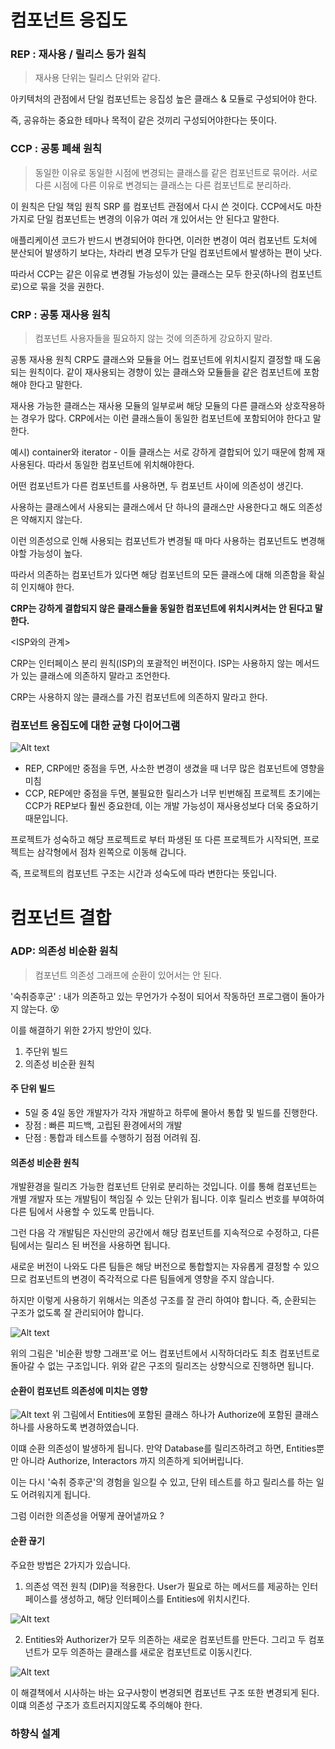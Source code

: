 # 컴포넌트 응집도

### REP : 재사용 / 릴리스 등가 원칙

> 재사용 단위는 릴리스 단위와 같다.

아키텍처의 관점에서 단일 컴포넌트는 응집성 높은 클래스 & 모듈로 구성되어야 한다.

즉, 공유하는 중요한 테마나 목적이 같은 것끼리 구성되어야한다는 뜻이다.

### CCP : 공통 폐쇄 원칙

> 동일한 이유로 동일한 시점에 변경되는 클래스를 같은 컴포넌트로 묶어라. 서로 다른 시점에 다른 이유로 변경되는 클래스는 다른 컴포넌트로 분리하라.

이 원칙은 단일 책임 원칙 SRP 를 컴포넌트 관점에서 다시 쓴 것이다.
CCP에서도 마찬가지로 단일 컴포넌트는 변경의 이유가 여러 개 있어서는 안 된다고 말한다.

애플리케이션 코드가 반드시 변경되어야 한다면, 이러한 변경이 여러 컴포넌트 도처에 분산되어 발생하기 보다는, 차라리 변경 모두가 단일 컴포넌트에서 발생하는 편이 낫다.

따라서 CCP는 같은 이유로 변경될 가능성이 있는 클래스는 모두 한곳(하나의 컴포넌트로)으로 묶을 것을 권한다.

### CRP : 공통 재사용 원칙

> 컴포넌트 사용자들을 필요하지 않는 것에 의존하게 강요하지 말라.

공통 재사용 원칙 CRP도 클래스와 모듈을 어느 컴포넌트에 위치시킬지 결정할 때 도움되는 원칙이다. 같이 재사용되는 경향이 있는 클래스와 모듈들을 같은 컴포넌트에 포함해야 한다고 말한다.

재사용 가능한 클래스는 재사용 모듈의 일부로써 해당 모듈의 다른 클래스와 상호작용하는 경우가 많다.
CRP에서는 이런 클래스들이 동일한 컴포넌트에 포함되어야 한다고 말한다.

예시) container와 iterator - 이들 클래스는 서로 강하게 결합되어 있기 때문에 함께 재사용된다. 따라서 동일한 컴포넌트에 위치해야한다.

어떤 컴포넌트가 다른 컴포넌트를 사용하면, 두 컴포넌트 사이에 의존성이 생긴다.

사용하는 클래스에서 사용되는 클래스에서 단 하나의 클래스만 사용한다고 해도 의존성은 약해지지 않는다.

이런 의존성으로 인해 사용되는 컴포넌트가 변경될 때 마다 사용하는 컴포넌트도 변경해야할 가능성이 높다.

따라서 의존하는 컴포넌트가 있다면 해당 컴포넌트의 모든 클래스에 대해 의존함을 확실히 인지해야 한다.

**CRP는 강하게 결합되지 않은 클래스들을 동일한 컴포넌트에 위치시켜서는 안 된다고 말한다.**

<ISP와의 관계>

CRP는 인터페이스 분리 원칙(ISP)의 포괄적인 버전이다.
ISP는 사용하지 않는 메서드가 있는 클래스에 의존하지 말라고 조언한다.

CRP는 사용하지 않는 클래스를 가진 컴포넌트에 의존하지 말라고 한다.

### 컴포넌트 응집도에 대한 균형 다이어그램

![Alt text](image.png)

- REP, CRP에만 중점을 두면, 사소한 변경이 생겼을 때 너무 많은 컴포넌트에 영향을 미침
- CCP, REP에만 중점을 두면, 불필요한 릴리스가 너무 빈번해짐
  프로젝트 초기에는 CCP가 REP보다 훨씬 중요한데, 이는 개발 가능성이 재사용성보다 더욱 중요하기 때문입니다.

프로젝트가 성숙하고 해당 프로젝트로 부터 파생된 또 다른 프로젝트가 시작되면, 프로젝트는 삼각형에서 점차 왼쪽으로 이동해 갑니다.

즉, 프로젝트의 컴포넌트 구조는 시간과 성숙도에 따라 변한다는 뜻입니다.

# 컴포넌트 결합

### ADP: 의존성 비순환 원칙

> 컴포넌트 의존성 그래프에 순환이 있어서는 안 된다.

'숙취증후군' : 내가 의존하고 있는 무언가가 수정이 되어서 작동하던 프로그램이 돌아가지 않는다. 😵

이를 해결하기 위한 2가지 방안이 있다.

1. 주단위 빌드
2. 의존성 비순환 원칙

#### 주 단위 빌드

- 5일 중 4일 동안 개발자가 각자 개발하고 하루에 몰아서 통합 및 빌드를 진행한다.
- 장점 : 빠른 피드백, 고립된 환경에서의 개발
- 단점 : 통합과 테스트를 수행하기 점점 어려워 짐.

#### 의존성 비순환 원칙

개발환경을 릴리즈 가능한 컴포넌트 단위로 분리하는 것입니다.
이를 통해 컴포넌트는 개별 개발자 또는 개발팀이 책임질 수 있는 단위가 됩니다. 이후 릴리스 번호를 부여하여 다른 팀에서 사용할 수 있도록 만듭니다.

그런 다음 각 개발팀은 자신만의 공간에서 해당 컴포넌트를 지속적으로 수정하고, 다른 팀에서는 릴리스 된 버전을 사용하면 됩니다.

새로운 버전이 나와도 다른 팀들은 해당 버전으로 통합할지는 자유롭게 결정할 수 있으므로 컴포넌트의 변경이 즉각적으로 다른 팀들에게 영향을 주지 않습니다.

하지만 이렇게 사용하기 위해서는 의존성 구조를 잘 관리 하여야 합니다. 즉, 순환되는 구조가 없도록 잘 관리되어야 합니다.

![Alt text](image2.png)

위의 그림은 '비순환 방향 그래프'로 어느 컴포넌트에서 시작하더라도 최초 컴포넌트로 돌아갈 수 없는 구조입니다.
위와 같은 구조의 릴리즈는 상향식으로 진행하면 됩니다.

#### 순환이 컴포넌트 의존성에 미치는 영향

![Alt text](image-1.png)
위 그림에서 Entities에 포함된 클래스 하나가 Authorize에 포함된 클래스 하나를 사용하도록 변경하였습니다.

이떄 순환 의존성이 발생하게 됩니다.
만약 Database를 릴리즈하려고 하면, Entities뿐만 아니라 Authorize, Interactors 까지 의존하게 되어버립니다.

이는 다시 '숙취 증후군'의 경험을 일으킬 수 있고, 단위 테스트를 하고 릴리스를 하는 일도 어려워지게 됩니다.

그럼 이러한 의존성을 어떻게 끊어낼까요 ?

#### 순환 끊기

주요한 방법은 2가지가 있습니다.

1. 의존성 역전 원칙 (DIP)을 적용한다. User가 필요로 하는 메서드를 제공하는 인터페이스를 생성하고, 해당 인터페이스를 Entities에 위치시킨다.

![Alt text](image-2.png)

2. Entities와 Authorizer가 모두 의존하는 새로운 컴포넌트를 만든다. 그리고 두 컴포넌트가 모두 의존하는 클래스를 새로운 컴포넌트로 이동시킨다.

![Alt text](image-3.png)

이 해결책에서 시사하는 바는 요구사항이 변경되면 컴포넌트 구조 또한 변경되게 된다. 이떄 의존성 구조가 흐트러지지않도록 주의해야 한다.

### 하향식 설계
